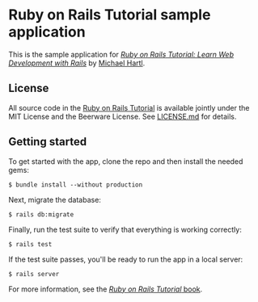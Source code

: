 # Ruby on Rails Tutorial sample application

This is the sample application for
[*Ruby on Rails Tutorial:
Learn Web Development with Rails*](http://www.railstutorial.org/)
by [Michael Hartl](http://www.michaelhartl.com/).

## License

All source code in the [Ruby on Rails
Tutorial](http://railstutorial.org/)
is available jointly under the MIT License and the Beerware License. See
[LICENSE.md](LICENSE.md) for details.

## Getting started

To get started with the app, clone the repo and then install the
needed gems:

```
$ bundle install --without production
```

Next, migrate the database:

```
$ rails db:migrate
```

Finally, run the test suite to verify that everything is working
correctly:

```
$ rails test
```

If the test suite passes, you'll be ready to run the app in a local
server:

```
$ rails server
```

For more information, see the
[*Ruby on Rails Tutorial* book](http://www.railstutorial.org/book).
